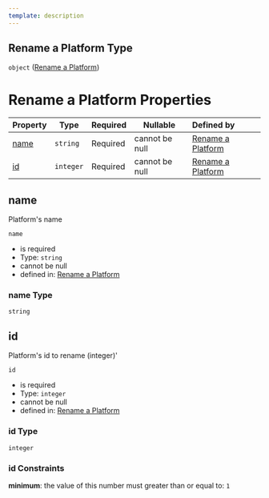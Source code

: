 ```yaml
---
template: description
---
```


## Rename a Platform Type

`object` ([Rename a Platform](rename-platform.md))

# Rename a Platform Properties

| Property      | Type      | Required | Nullable       | Defined by                                                                                                                           |
| :------------ | --------- | -------- | -------------- | :----------------------------------------------------------------------------------------------------------------------------------- |
| [name](#name) | `string`  | Required | cannot be null | [Rename a Platform](rename-platform-properties-name.md "http&#x3A;//www.city-game-studio.com/rename.platform.json#/properties/name") |
| [id](#id)     | `integer` | Required | cannot be null | [Rename a Platform](rename-platform-properties-id.md "http&#x3A;//www.city-game-studio.com/rename.platform.json#/properties/id")     |

## name

Platform's name


`name`

-   is required
-   Type: `string`
-   cannot be null
-   defined in: [Rename a Platform](rename-platform-properties-name.md "http&#x3A;//www.city-game-studio.com/rename.platform.json#/properties/name")

### name Type

`string`

## id

Platform's id to rename (integer)'


`id`

-   is required
-   Type: `integer`
-   cannot be null
-   defined in: [Rename a Platform](rename-platform-properties-id.md "http&#x3A;//www.city-game-studio.com/rename.platform.json#/properties/id")

### id Type

`integer`

### id Constraints

**minimum**: the value of this number must greater than or equal to: `1`

